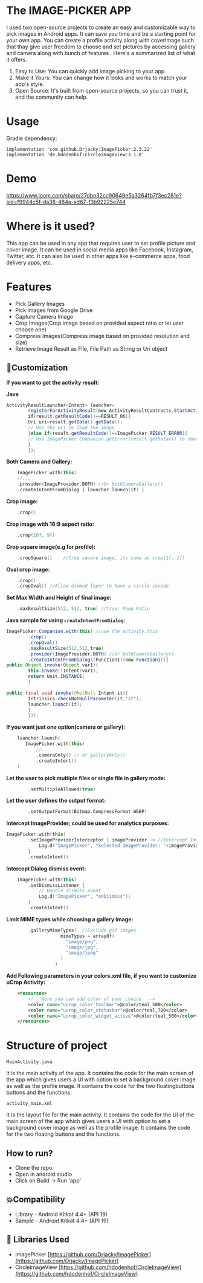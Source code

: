 # The IMAGE-PICKER APP
I used two open-source projects to create an easy and customizable way to pick images in Android apps. It can save you time and be a starting point for your own app. You can create a profile activity along with coverImage such that thay give user freedom to choose and set pictures by accessing gallery and camera along with bunch of features . Here's a summarized list of what it offers.

1. Easy to Use: You can quickly add image picking to your app.
2. Make it Yours: You can change how it looks and works to match your app's style.
3. Open Source: It's built from open-source projects, so you can trust it, and the community can help.



# Usage

Gradle dependency:

```
implementation 'com.github.Drjacky:ImagePicker:2.3.22'
implementation 'de.hdodenhof:circleimageview:3.1.0'
```
# Demo
https://www.loom.com/share/27dbe32cc90649e5a3264fb7f3ec281e?sid=f9944c5f-da38-484a-ad67-f3b92225e744

# Where is it used?
This app can be used in any app that requires user to set profile picture and cover image. It can be used in social media apps like Facebook, Instagram, Twitter, etc. It can also be used in other apps like e-commerce apps, food delivery apps, etc.


# Features
- Pick Gallery Images
- Pick Images from Google Drive
- Capture Camera Image
- Crop Images(Crop image based on provided aspect ratio or let user choose one)
- Compress Images(Compress image based on provided resolution and size)
- Retrieve Image Result as File, File Path as String or Uri object
## 🎨Customization

**If you want to get the activity result:**


**Java**

```java
ActivityResultLauncher<Intent> launcher=
        registerForActivityResult(new ActivityResultContracts.StartActivityForResult(),(ActivityResult result)->{
        if(result.getResultCode()==RESULT_OK){
        Uri uri=result.getData().getData();
        // Use the uri to load the image
        }else if(result.getResultCode()==ImagePicker.RESULT_ERROR){
        // Use ImagePicker.Companion.getError(result.getData()) to show an error
        }
        });
```

**Both Camera and Gallery:**

```kotlin
    ImagePicker.with(this)
    //...
    .provider(ImageProvider.BOTH) //Or bothCameraGallery()
    .createIntentFromDialog { launcher.launch(it) }
```

**Crop image:**

```kotlin
    .crop()
```

**Crop image with 16:9 aspect ratio:**

```kotlin
    .crop(16f, 9f)
```

**Crop square image(e.g for profile):**

```kotlin
    .cropSquare()    //Crop square image, its same as crop(1f, 1f)
```

**Oval crop image:**

```kotlin
    .crop()
    .cropOval() //Allow dimmed layer to have a circle inside
```

**Set Max Width and Height of final image:**

```kotlin
    .maxResultSize(512, 512, true) //true: Keep Ratio
```

**Java sample for using `createIntentFromDialog`:**

```java
ImagePicker.Companion.with(this) //use the activity.this
        .crop()
        .cropOval()
        .maxResultSize(512,512,true)
        .provider(ImageProvider.BOTH) //Or bothCameraGallery()
        .createIntentFromDialog((Function1)(new Function1(){
public Object invoke(Object var1){
        this.invoke((Intent)var1);
        return Unit.INSTANCE;
        }

public final void invoke(@NotNull Intent it){
        Intrinsics.checkNotNullParameter(it,"it");
        launcher.launch(it);
        }
        }));
```

**If you want just one option(camera or gallery):**

```kotlin
    launcher.launch(
       ImagePicker.with(this)
           //...
           .cameraOnly() // or galleryOnly()
           .createIntent()
    )
```




**Let the user to pick multiple files or single file in gallery mode:**

```kotlin
        .setMultipleAllowed(true)
```

**Let the user defines the output format:**

```kotlin
        .setOutputFormat(Bitmap.CompressFormat.WEBP)
```

**Intercept ImageProvider; could be used for analytics purposes:**

```kotlin
ImagePicker.with(this)
        .setImageProviderInterceptor { imageProvider -> //Intercept ImageProvider
            Log.d("ImagePicker", "Selected ImageProvider: "+imageProvider.name)
        }
        .createIntent()
```

**Intercept Dialog dismiss event:**

```kotlin
    ImagePicker.with(this)
    	.setDismissListener {
    		// Handle dismiss event
    		Log.d("ImagePicker", "onDismiss");
    	}
    	.createIntent()
```

**Limit MIME types while choosing a gallery image:**

```kotlin
        .galleryMimeTypes(  //Exclude gif images
                    mimeTypes = arrayOf(
                      "image/png",
                      "image/jpg",
                      "image/jpeg"
                    )
                  )
```

**Add Following parameters in your **colors.xml** file, if you want to customize uCrop Activity:**

```xml
    <resources>
        <!-- Here you can add color of your choice  -->
        <color name="ucrop_color_toolbar">@color/teal_500</color>
        <color name="ucrop_color_statusbar">@color/teal_700</color>
        <color name="ucrop_color_widget_active">@color/teal_500</color>
    </resources>
```



# Structure of project
`MainActivity.java`

It is the main activity of the app. It contains the code for the main screen of the app which gives users a UI with option to set a background cover image as well as the profile image. It contains the code for the two floatingbuttons buttons and the functions.

`activity_main.xml
`

It is the layout file for the main activity. It contains the code for the UI of the main screen of the app which gives users a UI with option to set a background cover image as well as the profile image. It contains the code for the two floating buttons and the functions.

## How to run?
- Clone the repo
- Open in android studio
- Click on Build -> Run 'app'

## 💥Compatibility

  * Library - Android Kitkat 4.4+ (API 19)
  * Sample - Android Kitkat 4.4+ (API 19)

## 📃 Libraries Used
* ImagePicker [https://github.com/Drjacky/ImagePicker](https://github.com/Drjacky/ImagePicker)
* CircleImageView [https://github.com/hdodenhof/CircleImageView](https://github.com/hdodenhof/CircleImageView)